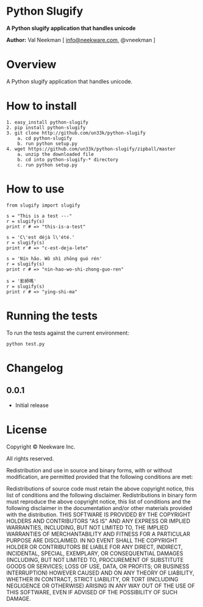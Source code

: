 Python Slugify
====================

**A Python slugify application that handles unicode**

**Author:** Val Neekman [ info@neekware.com, @vneekman ]

Overview
========

A Python slugify application that handles unicode.

How to install
==================

    1. easy_install python-slugify
    2. pip install python-slugify
    3. git clone http://github.com/un33k/python-slugify
        a. cd python-slugify
        b. run python setup.py
    4. wget https://github.com/un33k/python-slugify/zipball/master
        a. unzip the downloaded file
        b. cd into python-slugify-* directory
        c. run python setup.py

How to use
=================
    from slugify import slugify

    s = "This is a test ---"
    r = slugify(s)
    print r # => "this-is-a-test"

    s = 'C\'est déjà l\'été.'
    r = slugify(s)
    print r # => "c-est-deja-lete"

    s = 'Nín hǎo. Wǒ shì zhōng guó rén'
    r = slugify(s)
    print r # => "nin-hao-wo-shi-zhong-guo-ren"

    s = '影師嗎'
    r = slugify(s)
    print r # => "ying-shi-ma"


Running the tests
=================

To run the tests against the current environment:

    python test.py

Changelog
=========

0.0.1
-----

* Initial release


License
=======

Copyright © Neekware Inc.

All rights reserved.

Redistribution and use in source and binary forms, with or without 
modification, are permitted provided that the following conditions are met:

Redistributions of source code must retain the above copyright notice, this 
list of conditions and the following disclaimer.
Redistributions in binary form must reproduce the above copyright notice, this 
list of conditions and the following disclaimer in the documentation and/or 
other materials provided with the distribution.
THIS SOFTWARE IS PROVIDED BY THE COPYRIGHT HOLDERS AND CONTRIBUTORS "AS IS" AND 
ANY EXPRESS OR IMPLIED WARRANTIES, INCLUDING, BUT NOT LIMITED TO, THE IMPLIED 
WARRANTIES OF MERCHANTABILITY AND FITNESS FOR A PARTICULAR PURPOSE ARE 
DISCLAIMED. IN NO EVENT SHALL THE COPYRIGHT HOLDER OR CONTRIBUTORS BE LIABLE 
FOR ANY DIRECT, INDIRECT, INCIDENTAL, SPECIAL, EXEMPLARY, OR CONSEQUENTIAL 
DAMAGES (INCLUDING, BUT NOT LIMITED TO, PROCUREMENT OF SUBSTITUTE GOODS OR 
SERVICES; LOSS OF USE, DATA, OR PROFITS; OR BUSINESS INTERRUPTION) HOWEVER 
CAUSED AND ON ANY THEORY OF LIABILITY, WHETHER IN CONTRACT, STRICT LIABILITY, 
OR TORT (INCLUDING NEGLIGENCE OR OTHERWISE) ARISING IN ANY WAY OUT OF THE USE 
OF THIS SOFTWARE, EVEN IF ADVISED OF THE POSSIBILITY OF SUCH DAMAGE.



